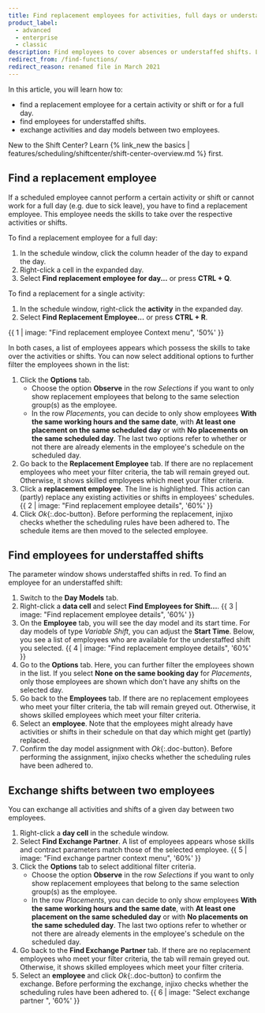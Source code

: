```yaml
---
title: Find replacement employees for activities, full days or understaffed shifts
product_label:
  - advanced
  - enterprise
  - classic
description: Find employees to cover absences or understaffed shifts. Learn also how to exchange shifts between two employees.
redirect_from: /find-functions/
redirect_reason: renamed file in March 2021
---
```


In this article, you will learn how to:

- find a replacement employee for a certain activity or shift or for a full day.
- find employees for understaffed shifts.
- exchange activities and day models between two employees.

New to the Shift Center? Learn {% link_new the basics | features/scheduling/shiftcenter/shift-center-overview.md %} first.

## Find a replacement employee

If a scheduled employee cannot perform a certain activity or shift or cannot work for a full day (e.g. due to sick leave), you have to find a replacement employee. This employee needs the skills to take over the respective activities or shifts.

To find a replacement employee for a full day:

1. In the schedule window, click the column header of the day to expand the day.
2. Right-click a cell in the expanded day.
3. Select **Find replacement employee for day...** or press **CTRL + Q**.

To find a replacement for a single activity:

1. In the schedule window, right-click the **activity** in the expanded day.
2. Select **Find Replacement Employee...** or press **CTRL + R**.

{{ 1 | image: "Find replacement employee Context menu", '50%' }}

In both cases, a list of employees appears which possess the skills to take over the activities or shifts. You can now select additional options to further filter the employees shown in the list:

1. Click the **Options** tab.
   - Choose the option **Observe** in the row _Selections_ if you want to only show replacement employees that belong to the same selection group(s) as the employee.
   - In the row _Placements_, you can decide to only show employees **With the same working hours and the same date**, with **At least one placement on the same scheduled day** or with **No placements on the same scheduled day**. The last two options refer to whether or not there are already elements in the employee's schedule on the scheduled day.
2. Go back to the **Replacement Employee** tab. If there are no replacement employees who meet your filter criteria, the tab will remain greyed out. Otherwise, it shows skilled employees which meet your filter criteria.
3. Click a **replacement employee**. The line is highlighted. This action can (partly) replace any existing activities or shifts in employees' schedules.
   {{ 2 | image: "Find replacement employee details", '60%' }}
4. Click _Ok_{:.doc-button}. Before performing the replacement, injixo checks whether the scheduling rules have been adhered to. The schedule items are then moved to the selected employee.

## Find employees for understaffed shifts

The parameter window shows understaffed shifts in red. To find an employee for an understaffed shift:

1. Switch to the **Day Models** tab.
2. Right-click a **data cell** and select **Find Employees for Shift...**.
   {{ 3 | image: "Find replacement employee details", '60%' }}
3. On the **Employee** tab, you will see the day model and its start time. For day models of type _Variable Shift_, you can adjust the **Start Time**. Below, you see a list of employees who are available for the understaffed shift you selected.
   {{ 4 | image: "Find replacement employee details", '60%' }}
4. Go to the **Options** tab. Here, you can further filter the employees shown in the list. If you select **None on the same booking day** for _Placements_, only those employees are shown which don't have any shifts on the selected day.
5. Go back to the **Employees** tab. If there are no replacement employees who meet your filter criteria, the tab will remain greyed out. Otherwise, it shows skilled employees which meet your filter criteria.
6. Select an **employee**. Note that the employees might already have activities or shifts in their schedule on that day which might get (partly) replaced.
7. Confirm the day model assignment with _Ok_{:.doc-button}. Before performing the assignment, injixo checks whether the scheduling rules have been adhered to.

## Exchange shifts between two employees

<!-- move into separate article -->

You can exchange all activities and shifts of a given day between two employees.

1. Right-click a **day cell** in the schedule window.
2. Select **Find Exchange Partner**. A list of employees appears whose skills and contract parameters match those of the selected employee.
   {{ 5 | image: "Find exchange partner context menu", '60%' }}
3. Click the **Options** tab to select additional filter criteria.
   - Choose the option **Observe** in the row _Selections_ if you want to only show replacement employees that belong to the same selection group(s) as the employee.
   - In the row _Placements_, you can decide to only show employees **With the same working hours and the same date**, with **At least one placement on the same scheduled day** or with **No placements on the same scheduled day**. The last two options refer to whether or not there are already elements in the employee's schedule on the scheduled day.
4. Go back to the **Find Exchange Partner** tab. If there are no replacement employees who meet your filter criteria, the tab will remain greyed out. Otherwise, it shows skilled employees which meet your filter criteria.
5. Select an **employee** and click _Ok_{:.doc-button} to confirm the exchange. Before performing the exchange, injixo checks whether the scheduling rules have been adhered to.
   {{ 6 | image: "Select exchange partner ", '60%' }}
